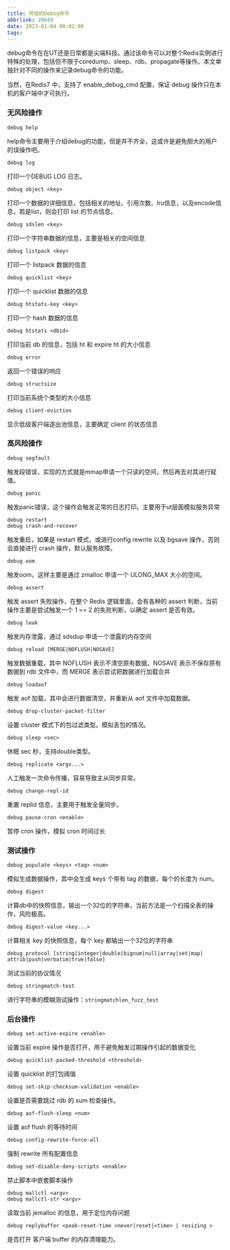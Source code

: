 ```yaml
---
title: 可怕的Debug命令
abbrlink: 20649
date: 2023-01-04 00:02:08
tags:
---
```


debug命令在在UT还是日常都是尖端科技。通过该命令可以对整个Redis实例进行特殊的处理，包括但不限于coredump、sleep、rdb、propagate等操作。本文单独针对不同的操作来记录debug命令的功能。

当然，在Redis7 中，支持了 enable_debug_cmd 配置，保证 debug 操作只在本机的客户端中才可执行。

### 无风险操作

```
debug help
```

help命令主要用于介绍debug的功能，但是并不齐全，这或许是避免胆大的用户的误操作吧。

```
debug log
```

打印一个DEBUG LOG 日志。

```
debug object <key>
```

打印一个数据的详细信息，包括相关的地址、引用次数、lru信息，以及encode信息，若是list，则会打印 list 的节点信息。

```
debug sdslen <key>
```

打印一个字符串数据的信息，主要是相关的空间信息

```
debug listpack <key>
```

打印一个 listpack 数据的信息

```
debug quicklist <key>
```

打印一个 quicklist 数据的信息

```
debug htstats-key <key>
```

打印一个 hash 数据的信息

```
debug htstats <dbid>
```

打印当前 db 的信息，包括 ht 和 expire ht 的大小信息

```
debug error
```

返回一个错误的响应

```
debug structsize
```

打印当前系统个类型的大小信息

```
debug client-eviction
```

显示低级客户端逐出池信息，主要确定 client 的状态信息

### 高风险操作

```
debug segfault
```

触发段错误，实现的方式就是mmap申请一个只读的空间，然后再去对其进行赋值。

```
debug panic
```

触发panic错误，这个操作会触发正常的日志打印。主要用于ut层面模拟服务异常

```
debug restart
debug crash-and-recover
```

触发重启，如果是 restart 模式，或进行config rewrite 以及 bgsave 操作，否则会直接进行 crash 操作，默认服务故障。

```
debug oom
```

触发oom，这样主要是通过 zmalloc 申请一个 ULONG_MAX 大小的空间。

```
debug assert
```

触发 assert 失败操作，在整个 Redis 逻辑里面，会有各种的 assert 判断，当前操作主要是尝试触发一个 1 == 2 的失败判断，以确定 assert 是否有效。

```
debug leak
```

触发内存泄露，通过 sdsdup 申请一个泄露的内存空间


```
debug reload [MERGE|NOFLUSH|NOSAVE]
```

触发数据重载，其中 NOFLUSH 表示不清空原有数据，NOSAVE 表示不保存原有数据到 rdb 文件中，而 MERGE 表示尝试把数据进行加载合并


```
debug loadaof
```

触发 aof 加载，其中会进行数据清空，并重新从 aof 文件中加载数据。

```
debug drop-cluster-packet-filter
```

设置 cluster 模式下的包过滤类型。模拟丢包的情况。

```
debug sleep <sec>
```

休眠 sec 秒，支持double类型。

```
debug replicate <argv...>
```

人工触发一次命令传播，容易导致主从同步异常。

```
debug change-repl-id
```

重置 replid 信息，主要用于触发全量同步。

```
debug pause-cron <enable>
```

暂停 cron 操作，模拟 cron 时间过长

### 测试操作

```
debug populate <keys> <tag> <num>
```

模拟生成数据操作，其中会生成 keys 个带有 tag 的数据，每个的长度为 num。

```
debug digest
```

计算db中的快照信息，输出一个32位的字符串，当前方法是一个扫描全表的操作，风险极高。

```
debug digest-value <key...>
```

计算相关 key 的快照信息，每个 key 都输出一个32位的字符串

```
debug protocol [string|integer|double|bignum|null|array|set|map| attrib|push|verbatim|true|false]
```

测试当前的协议情况

```
debug stringmatch-test
```

进行字符串的模糊测试操作：`stringmatchlen_fuzz_test`


### 后台操作

```
debug set-active-expire <enable>
```

设置当前 expire 操作是否打开，用于避免触发过期操作引起的数据变化

```
debug quicklist-packed-threshold <threshold>
```

设置 quicklist 的打包阈值

```
debug set-skip-checksum-validation <enable>
```

设置是否需要跳过 rdb 的 sum 检查操作。

```
debug aof-flush-sleep <num>
```

设置 aof flush 的等待时间


```
debug config-rewrite-force-all
```

强制 rewrite 所有配置信息


```
debug set-disable-deny-scripts <enable>
```

禁止脚本中嵌套脚本操作


```
debug mallctl <argv>
debug mallctl-str <argv>
```

读取当前 jemalloc 的信息，用于定位内存问题

```
debug replybuffer <peak-reset-time <never|reset|<time> | resizing >
```

是否打开 客户端 buffer 的内存清理能力。